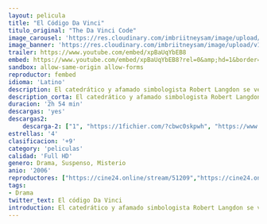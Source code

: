 ```yaml
---
layout: pelicula
title: "El Código Da Vinci"
titulo_original: "The Da Vinci Code"
image_carousel: 'https://res.cloudinary.com/imbriitneysam/image/upload/v1546127610/vinci-poster-min.jpg'
image_banner: 'https://res.cloudinary.com/imbriitneysam/image/upload/v1546127611/vinci-banner-min.jpg'
trailer: https://www.youtube.com/embed/xpBaUqYbEB8
embed: https://www.youtube.com/embed/xpBaUqYbEB8?rel=0&amp;hd=1&border=0&wmode=opaque&enablejsapi=1&modestbranding=1&controls=1&showinfo=1
sandbox: allow-same-origin allow-forms
reproductor: fembed
idioma: 'Latino'
description: El catedrático y afamado simbologista Robert Langdon se ve obligado a acudir una noche al Museo del Louvre, cuando el asesinato de un restaurador deja tras de sí un misterioso rastro de símbolos y pistas. Con la ayuda de la criptógrafa de la policía Sophie Neveu y poniendo en juego su propia vida, Langdon descubre que la obra de Leonardo Da Vinci esconde una serie de misterios que apuntan a una sociedad secreta encargada de custodiar un antiguo secreto que ha permanecido oculto durante dos mil años...
description_corta: El catedrático y afamado simbologista Robert Langdon se ve obligado a acudir una noche al Museo del Louvre, cuando el asesinato de un restaurador deja tras de sí un misterioso rastro de símbolos y pistas. Con la ayuda de...
duracion: '2h 54 min'
descargas: 'yes'
descargas2:
    descarga-2: ["1", "https://1fichier.com/?cbwc0skpwh", "https://www.google.com/s2/favicons?domain=www.rapidvideo.com","RapidVideo","https://res.cloudinary.com/imbriitneysam/image/upload/v1541473684/mexico.png", "Latino", "Full HD"]
estrellas: '4'
clasificacion: '+9'
category: 'peliculas'
calidad: 'Full HD'
genero: Drama, Suspenso, Misterio
anio: '2006'
reproductores: ["https://cine24.online/stream/51209","https://cine24.online/stream/51207","https://cine24.online/stream/51208"]
tags:
- Drama
twitter_text: El código Da Vinci
introduction: El catedrático y afamado simbologista Robert Langdon se ve obligado a acudir una noche al Museo del Louvre, cuando el asesinato de un restaurador deja tras de sí un misterioso rastro de símbolos y pistas. Con la ayuda de...
---
```



 







